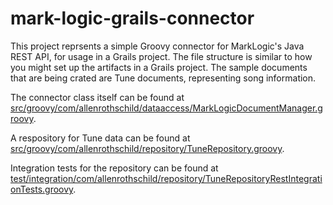 mark-logic-grails-connector
===========================

This project reprsents a simple Groovy connector for MarkLogic's Java REST API, for usage in a Grails project. The file structure is similar to how you might set up the artifacts in a Grails project. The sample documents that are being crated are Tune documents, representing song information.

The connector class itself can be found at [src/groovy/com/allenrothschild/dataaccess/MarkLogicDocumentManager.groovy](src/groovy/com/allenrothschild/dataaccess/MarkLogicDocumentManager.groovy).

A respository for Tune data can be found at [src/groovy/com/allenrothschild/repository/TuneRepository.groovy](src/groovy/com/allenrothschild/repository/TuneRepository.groovy).

Integration tests for the repository can be found at [test/integration/com/allenrothschild/repository/TuneRepositoryRestIntegrationTests.groovy](test/integration/com/allenrothschild/repository/TuneRepositoryRestIntegrationTests.groovy).
